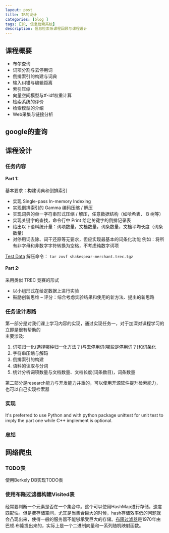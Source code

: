 ```yaml
---
layout: post
title: IR的设计
categories: [blog ]
tags: [IR, 信息检索系统]
description: 信息检索系课程回顾与课程设计
---
```


## 课程概要

* 布尔查询
* 词项分割与去停用词
* 倒排索引的构建与词典
* 输入纠错与编辑距离
* 索引压缩
* 向量空间模型与tf-idf权重计算
* 检索系统的评价
* 检索模型的介绍
* Web采集与链接分析

## google的查询

## 课程设计

### 任务内容

#### Part 1:

基本要求：构建词典和倒排索引
* 实现 Single-pass In-memory Indexing
* 实现倒排索引的 Gamma 编码压缩 / 解压
* 实现词典的单一字符串形式压缩 / 解压，任意数据结构（如哈希表、 B 树等）
* 实现关键字的查找，命令行中 Print 给定关键字的倒排记录表
* 给出以下语料统计量：词项数量，文档数量，词条数量，文档平均长度（词条数量）
* 对停用词去除、词干还原等无要求，但应实现最基本的词条化功能 例如：将所有非字母和非数字字符转换为空格，不考虑纯数字词项

[Test Data](http://gucasir.org/ModernIR/shakespeare-merchant.trec.tgz)
解压命令： `tar zxvf shakespear-merchant.trec.tgz`

#### Part 2:

采用类似 TREC 竞赛的形式
* 以小组形式在给定数据上进行实验
* 鼓励创新思维
   – 评分：综合考虑实验结果和使用的新方法、提出的新思路

### 任务设计思路

第一部分是对我们课上学习内容的实现，通过实现任务一，对于加深对课程学习的立即是很有帮助的  
主要涉及:  
1. 词项归一化(选择哪种归一化方法？)与去停用词(哪些是停用词？)和词条化  
2. 字符串压缩与解码  
3. 倒排索引的构建  
4. 语料的读取与分词   
5. 统计分析词项数量与文档数量、文档长度(词条数目)，词条数量  

第二部分是research能力与开发能力并重的，可以使用开源软件提升检索能力，也可以自己实现检索器


### 实现
It's preferred to use Python and with python package unittest for unit test to imply the part one while C++ implement is optional.

### 总结

## 网络爬虫
### TODO表
使用Berkely DB实现TODO表
### 使用布隆过滤器构建Visited表
经常要判断一个元素是否在一个集合中。这个可以使用HashMap进行存储，速度匹配快。但是费存储空间，尤其是当集合巨大的时候，hash存储效率低的问题就会凸现出来，使得一般的服务器不能够承受巨大的存储。[布隆过滤器](http://www.cnblogs.com/KevinYang/archive/2009/02/01/1381803.html)是1970年由巴顿.布隆提出来的，实际上是一个二进制向量和一系列随机映射函数。